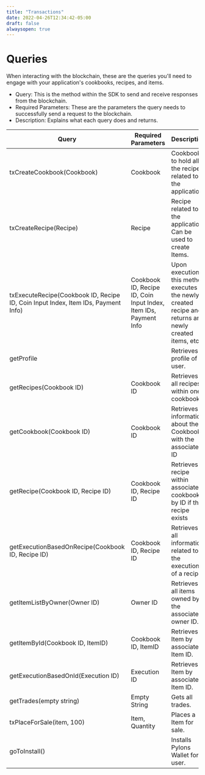 ```yaml
---
title: "Transactions"
date: 2022-04-26T12:34:42-05:00
draft: false
alwaysopen: true
---
```

<!--
order: 4
-->

# Queries

When interacting with the blockchain, these are the queries you'll need to engage with your application's cookbooks, recipes, and items.

- Query: This is the method within the SDK to send and receive responses from the blockchain.
- Required Parameters: These are the parameters the query needs to successfully send a request to the blockchain.
- Description: Explains what each query does and returns.

| Query                                                                             | Required Parameters                                              | Description                                                                                             |
| --------------------------------------------------------------------------------- | ---------------------------------------------------------------- | ------------------------------------------------------------------------------------------------------- |
| txCreateCookbook(Cookbook)                                                        | Cookbook                                                         | Cookbook to hold all the recipes related to the application                                             |
| txCreateRecipe(Recipe)                                                            | Recipe                                                           | Recipe related to the application. Can be used to create Items.                                         |
| txExecuteRecipe(Cookbook ID, Recipe ID, Coin Input Index, Item IDs, Payment Info) | Cookbook ID, Recipe ID, Coin Input Index, Item IDs, Payment Info | Upon execution, this method executes the newly created recipe and returns any newly created items, etc. |
| getProfile                                                                        |                                                                  | Retrieves profile of user.                                                                              |
| getRecipes(Cookbook ID)                                                           | Cookbook ID                                                      | Retrieves all recipes within one cookbook.                                                              |
| getCookbook(Cookbook ID)                                                          | Cookbook ID                                                      | Retrieves information about the Cookbook with the associated ID                                         |
| getRecipe(Cookbook ID, Recipe ID)                                                 | Cookbook ID, Recipe ID                                           | Retrieves recipe within associated cookbook by ID if the recipe exists                                  |
| getExecutionBasedOnRecipe(Cookbook ID, Recipe ID)                                 | Cookbook ID, Recipe ID                                           | Retrieves all information related to the execution of a recipe.                                         |
| getItemListByOwner(Owner ID)                                                      | Owner ID                                                         | Retrieves all items owned by the associated owner ID.                                                   |
| getItemById(Cookbook ID, ItemID)                                                  | Cookbook ID, ItemID                                              | Retrieves Item by associated Item ID.                                                                   |
| getExecutionBasedOnId(Execution ID)                                               | Execution ID                                                     | Retrieves Item by associated Item ID.                                                                   |
| getTrades(empty string)                                                           | Empty String                                                     | Gets all trades.                                                                                        |
| txPlaceForSale(item, 100)                                                         | Item, Quantity                                                   | Places a Item for sale.                                                                                 |
| goToInstall()                                                                     |                                                                  | Installs Pylons Wallet for user.                                                                        |
